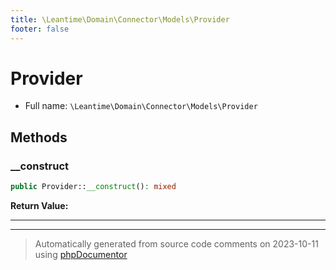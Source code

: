 ```yaml
---
title: \Leantime\Domain\Connector\Models\Provider
footer: false
---
```


# Provider





* Full name: `\Leantime\Domain\Connector\Models\Provider`



## Methods

### __construct



```php
public Provider::__construct(): mixed
```









**Return Value:**





---


---
> Automatically generated from source code comments on 2023-10-11 using [phpDocumentor](http://www.phpdoc.org/)
